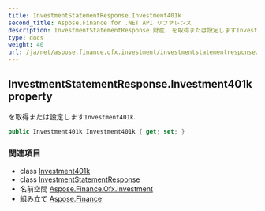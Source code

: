 ```yaml
---
title: InvestmentStatementResponse.Investment401k
second_title: Aspose.Finance for .NET API リファレンス
description: InvestmentStatementResponse 財産. を取得または設定しますInvestment401k.
type: docs
weight: 40
url: /ja/net/aspose.finance.ofx.investment/investmentstatementresponse/investment401k/
---
```

## InvestmentStatementResponse.Investment401k property

を取得または設定します`Investment401k`.

```csharp
public Investment401k Investment401k { get; set; }
```

### 関連項目

* class [Investment401k](../../investment401k/)
* class [InvestmentStatementResponse](../)
* 名前空間 [Aspose.Finance.Ofx.Investment](../../investmentstatementresponse/)
* 組み立て [Aspose.Finance](../../../)


